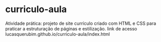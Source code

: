 # curriculo-aula
Atividade prática: projeto de site currículo criado com HTML e CSS para praticar a estruturação de páginas e estilização.
link de acesso lucasquerubim.github.io/curriculo-aula/index.html
